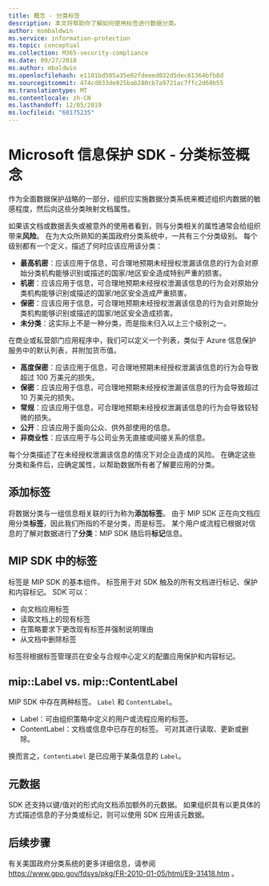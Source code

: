 ```yaml
---
title: 概念 - 分类标签
description: 本文将帮助你了解如何使用标签进行数据分类。
author: msmbaldwin
ms.service: information-protection
ms.topic: conceptual
ms.collection: M365-security-compliance
ms.date: 09/27/2018
ms.author: mbaldwin
ms.openlocfilehash: e1101bd505a35e02fdeeed032d5dec61364bfb8d
ms.sourcegitcommit: 474cd033de025bab280cb7a9721ac7ffc2d60b55
ms.translationtype: MT
ms.contentlocale: zh-CN
ms.lasthandoff: 12/05/2019
ms.locfileid: "60175235"
---
```

# <a name="microsoft-information-protection-sdk---classification-label-concepts"></a>Microsoft 信息保护 SDK - 分类标签概念

作为全面数据保护战略的一部分，组织应实施数据分类系统来概述组织内数据的敏感程度，然后向这些分类映射文档属性。

如果该文档或数据丢失或被意外的使用者看到，则与分类相关的属性通常会给组织带来**风险**。 在为大众所熟知的美国政府分类系统中，一共有三个分类级别。 每个级别都有一个定义，描述了何时应该应用该分类：

* **最高机密**：应该应用于信息，可合理地预期未经授权泄漏该信息的行为会对原始分类机构能够识别或描述的国家/地区安全造成特别严重的损害。
* **机密**：应该应用于信息，可合理地预期未经授权泄漏该信息的行为会对原始分类机构能够识别或描述的国家/地区安全造成严重损害。
* **保密**：应该应用于信息，可合理地预期未经授权泄漏该信息的行为会对原始分类机构能够识别或描述的国家/地区安全造成损害。
* **未分类**：这实际上不是一种分类，而是指未归入以上三个级别之一。

在商业或私营部门应用程序中，我们可以定义一个列表，类似于 Azure 信息保护服务中的默认列表，并附加货币值。

* **高度保密**：应该应用于信息，可合理地预期未经授权泄漏该信息的行为会导致超过 100 万美元的损失。
* **保密**：应该应用于信息，可合理地预期未经授权泄漏该信息的行为会导致超过 10 万美元的损失。
* **常规**：应该应用于信息，可合理地预期未经授权泄漏该信息的行为会导致较轻微的损失。
* **公开**：应该应用于面向公众、供外部使用的信息。 
* **非商业性**：应该应用于与公司业务无直接或间接关系的信息。

每个分类描述了在未经授权泄漏该信息的情况下对企业造成的风险。 在确定这些分类和条件后，应确定属性，以帮助数据所有者了解要应用的分类。

## <a name="labeling"></a>添加标签

将数据分类与一组信息相关联的行为称为**添加标签**。 由于 MIP SDK 正在向文档应用分类**标签**，因此我们所指的不是分类，而是标签。 某个用户或流程已根据对信息的了解对数据进行了**分类**：MIP SDK 随后将**标记**信息。

## <a name="labels-in-the-mip-sdk"></a>MIP SDK 中的标签

标签是 MIP SDK 的基本组件。 标签用于对 SDK 触及的所有文档进行标记、保护和内容标记。 SDK 可以：

* 向文档应用标签
* 读取文档上的现有标签
* 在策略要求下更改现有标签并强制说明理由
* 从文档中删除标签

标签将根据标签管理员在安全与合规中心定义的配置应用保护和内容标记。 

## <a name="miplabel-vs-mipcontentlabel"></a>mip::Label vs. mip::ContentLabel

MIP SDK 中存在两种标签。 `Label` 和 `ContentLabel`。

* Label：可由组织策略中定义的用户或流程应用的标签。
* ContentLabel：文档或信息中已存在的标签。 可对其进行读取、更新或删除。 

换而言之，`ContentLabel` 是已应用于某条信息的 `Label`。

## <a name="metadata"></a>元数据

SDK 还支持以键/值对的形式向文档添加额外的元数据。 如果组织具有以更具体的方式描述信息的子分类或标记，则可以使用 SDK 应用该元数据。

## <a name="next-steps"></a>后续步骤

有关美国政府分类系统的更多详细信息，请参阅 https://www.gpo.gov/fdsys/pkg/FR-2010-01-05/html/E9-31418.htm 。
